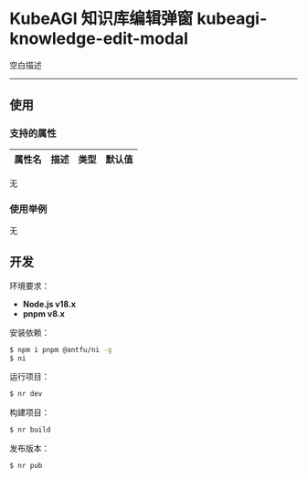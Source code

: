 # KubeAGI 知识库编辑弹窗 kubeagi-knowledge-edit-modal
空白描述

---

## 使用

### 支持的属性

| 属性名    | 描述                | 类型 | 默认值 |
| ----------| ------------------ | ------ | ------ |
无

### 使用举例
无

## 开发

环境要求：

- **Node.js v18.x**
- **pnpm v8.x**

安装依赖：

```bash
$ npm i pnpm @antfu/ni -g
$ ni
```

运行项目：

```bash
$ nr dev
```

构建项目：

```bash
$ nr build
```

发布版本：

```bash
$ nr pub
```

